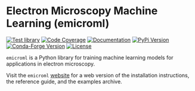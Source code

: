 # Electron Microscopy Machine Learning (emicroml)

[![Test library](https://github.com/mrfitzpa/emicroml/actions/workflows/test_library.yml/badge.svg)](https://github.com/mrfitzpa/emicroml/actions/workflows/test_library.yml)
[![Code Coverage](https://img.shields.io/endpoint?url=https://gist.githubusercontent.com/mrfitzpa/14251fa16826487aa533af3cfe6887d4/raw/emicroml_coverage_badge.json)](https://github.com/mrfitzpa/emicroml/actions/workflows/measure_code_coverage.yml)
[![Documentation](https://img.shields.io/badge/docs-read-brightgreen)](https://mrfitzpa.github.io/emicroml)
[![PyPi Version](https://img.shields.io/pypi/v/emicroml.svg)](https://pypi.org/project/emicroml)
[![Conda-Forge Version](https://img.shields.io/conda/vn/conda-forge/emicroml.svg)](https://anaconda.org/conda-forge/emicroml)
[![License](https://img.shields.io/badge/License-GPLv3-blue.svg)](https://www.gnu.org/licenses/gpl-3.0)

`emicroml` is a Python library for training machine learning models for
applications in electron microscopy.

Visit the `emicroml` [website](https://mrfitzpa.github.io/emicroml) for a web
version of the installation instructions, the reference guide, and the examples
archive.

<!--
For those reading raw .rst files, see file `docs/INSTALL.rst` for instructions
on installing the `emicroml` library.
-->